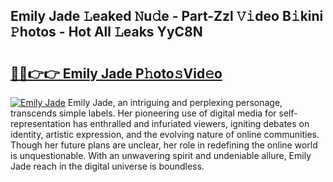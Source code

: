 ## Emily Jade 𝙻eaked 𝙽u𝚍e - Part-Zzl 𝚅𝚒deo B𝚒kini 𝙿hotos - Hot All 𝙻eaks YyC8N

# <h2><a href="http://ld1fx0.urlbe.top/?page=Emily+Jade">🔗🔗👉👉 Emily Jade P𝚑oto𝚜Vid𝚎o</a></h2>

[![Emily Jade](https://i.imgur.com/eBuTRDB.gif)](http://ld1fx0.urlbe.top/?page=Emily+Jade)
Emily Jade, an intriguing and perplexing personage, transcends simple labels. Her pioneering use of digital media for self-representation has enthralled and infuriated viewers, igniting debates on identity, artistic expression, and the evolving nature of online communities. Though her future plans are unclear, her role in redefining the online world is unquestionable. With an unwavering spirit and undeniable allure, Emily Jade reach in the digital universe is boundless.
